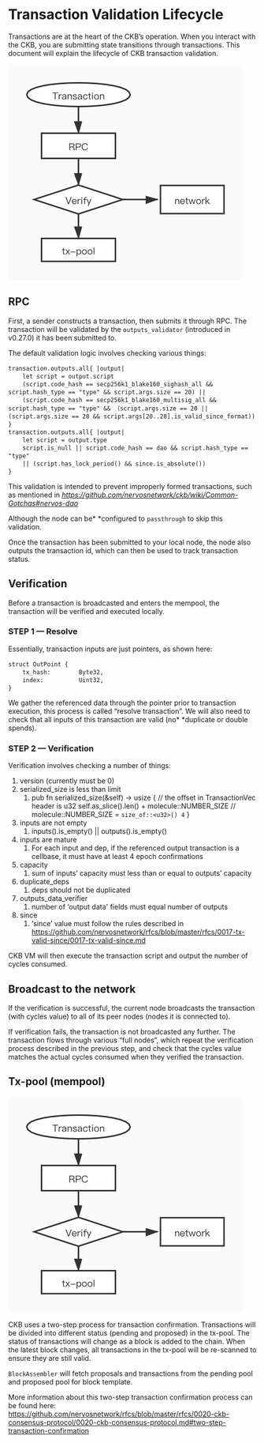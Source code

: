 # Transaction Validation Lifecycle

Transactions are at the heart of the CKB’s operation. When you interact with the CKB, you are submitting state transitions through transactions. This document will explain the lifecycle of CKB transaction validation.

![Image](未命名文件%20(1).jpg "Transaction Validation")

## RPC

First, a sender constructs a transaction, then submits it through RPC. The transaction will be validated by the `outputs_validator`  (introduced in v0.27.0) it has been submitted to. 

The default validation logic involves checking various things:

```
transaction.outputs.all{ |output|
    let script = output.script
    (script.code_hash == secp256k1_blake160_sighash_all && script.hash_type == "type" && script.args.size == 20) ||
    (script.code_hash == secp256k1_blake160_multisig_all && script.hash_type == "type" && （script.args.size == 20 || (script.args.size == 28 && script.args[20..28].is_valid_since_format))
}
transaction.outputs.all{ |output|
    let script = output.type
    script.is_null || script.code_hash == dao && script.hash_type == "type"
    || (script.has_lock_period() && since.is_absolute())
}
```

This validation is intended to prevent improperly formed transactions, such as mentioned in *https://github.com/nervosnetwork/ckb/wiki/Common-Gotchas#nervos-dao* 

Although the node can be* *configured to `passthrough` to skip this validation.

Once the transaction has been submitted to your local node, the node also outputs the transaction id, which can then be used to track transaction status.

## Verification

Before a transaction is broadcasted and enters the mempool, the transaction will be verified and executed locally.

### STEP 1 — Resolve

Essentially, transaction inputs are just pointers, as shown here:

```
struct OutPoint {
    tx_hash:        Byte32,
    index:          Uint32,
}
```

We gather the referenced data through the pointer prior to transaction execution, this process is called “resolve transaction”. We will also need to check that all inputs of this transaction are valid (no* *duplicate or double spends).

### STEP 2 — Verification

Verification involves checking a number of things:       

1. version (currently must be 0) 
2. serialized_size is less than limit 
    1. pub fn serialized_size(&self) -> usize {
            // the offset in TransactionVec header is u32
            self.as_slice().len() + molecule::NUMBER_SIZE
            // molecule::NUMBER_SIZE = `size_of::<u32>() 4`
        }
3. inputs are not empty
    1. inputs().is_empty() || outputs().is_empty()
4. inputs are mature
    1. For each input and dep, if the referenced output transaction is a cellbase, it must have at least 4 epoch confirmations
5. capacity
    1. sum of inputs’ capacity must less than or equal to outputs’ capacity
6. duplicate_deps
    1. deps should not be duplicated
7. outputs_data_verifier
    1. number of ‘output data' fields must equal number of outputs
8. since     
    1. ‘since’ value must follow the rules described in https://github.com/nervosnetwork/rfcs/blob/master/rfcs/0017-tx-valid-since/0017-tx-valid-since.md

CKB VM will then execute the transaction script and output the number of cycles consumed.

## Broadcast to the network

If the verification is successful, the current node broadcasts the transaction (with cycles value) to all of its peer nodes (nodes it is connected to). 

If verification fails, the transaction is not broadcasted any further. The transaction flows through various “full nodes”, which repeat the verification process described in the previous step, and check that the cycles value matches the actual cycles consumed when they verified the transaction.

## Tx-pool (mempool)

![Image](未命名文件%20(1).jpg "Transaction Propagation")

CKB uses a two-step process for transaction confirmation. Transactions will be divided into different status (pending and proposed) in the tx-pool. The status of transactions will change as a block is added to the chain. When the latest block changes, all transactions in the tx-pool will be re-scanned to ensure they are still valid.

`BlockAssembler` will fetch proposals and transactions from the pending pool and proposed pool for block template.

More information about this two-step transaction confirmation process can be found here:
https://github.com/nervosnetwork/rfcs/blob/master/rfcs/0020-ckb-consensus-protocol/0020-ckb-consensus-protocol.md#two-step-transaction-confirmation
